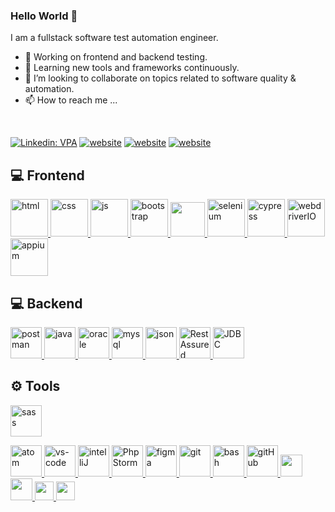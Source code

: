 ### Hello World 👋
I am a fullstack software test automation engineer.
- 🔭 Working on frontend and backend testing.
- 🌱 Learning new tools and frameworks continuously.
- 💞️ I’m looking to collaborate on topics related to software quality & automation.
- 📫 How to reach me ...
<br>


[![Linkedin: VPA](https://img.shields.io/badge/linkedin-%230077B5.svg?&style=for-the-badge&logo=linkedin&logoColor=white)](https://www.linkedin.com/in/ekrem-k-3a094b19a/)
[![website](https://img.shields.io/badge/stackoverflow-c8d6e5.svg?&style=for-the-badge&logo=stackoverflow&logoColor=orange)](https://stackoverflow.com/users/16545731/ekrem-kurt)
[![website](https://img.shields.io/badge/gmail-f1f2f6.svg?&style=for-the-badge&logo=gmail&logoColor=red)](mailto:ekremkurt1907@gmail.com)
[![website](https://img.shields.io/badge/%20-medium-black?&style=for-the-badge&logoColor=white)](https://ekremkurt1907.medium.com/)


## 💻 Frontend 

<a href="#" target="_blank"> <img src="https://www.flaticon.com/svg/static/icons/svg/919/919827.svg" alt="html" height="60"/> </a>
<a href="#" target="_blank"> <img src="https://www.flaticon.com/svg/static/icons/svg/919/919826.svg" alt="css" height="60"/> </a>
<a href="#" target="_blank"> <img src="https://cdn.icon-icons.com/icons2/2108/PNG/512/javascript_icon_130900.png" alt="js" height="60"/> </a>
<a href="#" target="_blank"> <img src="https://cdn.icon-icons.com/icons2/2415/PNG/512/bootstrap_plain_wordmark_logo_icon_146620.png" alt="bootstrap" height="60"/> </a>
<a href="#" target="_blank"> <img src="https://cdn.icon-icons.com/icons2/2415/PNG/512/jquery_original_wordmark_logo_icon_146447.png" height="55"/> </a>
<a href="#" target="_blank"> <img src="https://static-00.iconduck.com/assets.00/selenium-icon-512x496-obrnvg2v.png" alt="selenium" height="60"/> </a>
<a href="#" target="_blank"> <img src="https://icons-for-free.com/iconfiles/png/512/cypress-1324440144114984250.png" alt="cypress" height="60"/> </a>
<a href="#" target="_blank"> <img src="https://v6.webdriver.io/img/webdriverio.png" alt="webdriverIO" height="60"/> </a>
<a href="#" target="_blank"> <img src="https://icon2.cleanpng.com/20180704/how/kisspng-appium-test-automation-software-testing-selenium-calabash-5b3d2f3410aa17.8035340015307364360683.jpg" alt="appium" height="60"/> </a>



## 💻 Backend 

<a href="#" target="_blank"> <img src="https://cdn.icon-icons.com/icons2/3053/PNG/512/postman_alt_macos_bigsur_icon_189814.png" alt="postman" height="50"/> </a>
<a href="#" target="_blank"> <img src="https://cdn.icon-icons.com/icons2/2415/PNG/512/java_original_wordmark_logo_icon_146459.png" alt="java" height="50"/> </a>
<a href="#" target="_blank"> <img src="https://cdn.icon-icons.com/icons2/2415/PNG/512/oracle_original_logo_icon_146401.png" alt="oracle" height="50"/> </a>
<a href="#" target="_blank"> <img src="https://cdn.icon-icons.com/icons2/2415/PNG/512/mysql_original_wordmark_logo_icon_146417.png" alt="mysql" height="50" /> </a>
<a href="#" target="_blank"> <img src="https://cdn.icon-icons.com/icons2/1377/PNG/512/applicationjson_92733.png" alt="json" height="50" /> </a>
<a href="#" target="_blank"> <img src="https://cdn.springpeople.com/media/Rest%20Assured.png" alt="RestAssured" height="50" /> </a>
<a href="#" target="_blank"> <img src="https://cdn.app.compendium.com/uploads/user/e7c690e8-6ff9-102a-ac6d-e4aebca50425/bbeb190a-b93b-4d7b-bd6c-3f9928cd87d2/Image/05aeec86c1d146c702febdc63342c660/java_jdbc.png" alt="JDBC" height="50" /> </a>



## ⚙ Tools

<a href="#" target="_blank"> <img src="https://www.flaticon.com/svg/static/icons/svg/919/919831.svg" alt="sass" height="50"/> </a>

<a href="#" target="_blank"> <img src="https://cdn.icon-icons.com/icons2/3053/PNG/512/atom_macos_bigsur_icon_190374.png" alt="atom" height="50"/> </a>
<a href="#" target="_blank"> <img src="https://www.pngitem.com/pimgs/m/80-800968_vscode-visual-studio-logo-png-transparent-png.png" alt="vs-code" height="50"/> </a>
<a href="#" target="_blank"> <img src="https://cdn.icon-icons.com/icons2/2415/PNG/512/confluence_original_wordmark_logo_icon_146588.png" alt="intelliJ" height="50"/> </a>
<a href="#" target="_blank"> <img src="https://cdn.icon-icons.com/icons2/3053/PNG/512/intellij_php_storm_alt_macos_bigsur_icon_190056.png" alt="PhpStorm" height="50"/> </a>
<a href="#" target="_blank"> <img src="https://cdn.icon-icons.com/icons2/2699/PNG/512/figma_logo_icon_171159.png" alt="figma" height="50"/> </a>
<a href="#" target="_blank"> <img src="https://www.vectorlogo.zone/logos/git-scm/git-scm-icon.svg" alt="git" height="50"/> </a>
<a href="#" target="_blank"> <img src="https://www.vectorlogo.zone/logos/gnu_bash/gnu_bash-icon.svg" alt="bash" height="50"/> </a>
<a href="#" target="_blank"> <img src="https://www.flaticon.com/svg/static/icons/svg/919/919847.svg" alt="gitHub" height="50"/> </a>
<a href="#" target="_blank"> <img src="https://img.shields.io/badge/jira-1e90ff.svg?&style=for-the-badge&logo=jira&logoColor=white" height="35"/> </a>
<a href="#" target="_blank"> <img src="https://cdn.icon-icons.com/icons2/2415/PNG/512/confluence_original_wordmark_logo_icon_146588.png" height="35"/> </a>
<a href="#" target="_blank"> <img src="https://upload.wikimedia.org/wikipedia/commons/thumb/b/b9/Slack_Technologies_Logo.svg/1280px-Slack_Technologies_Logo.svg.png" height="30"/> </a>
<a href="#" target="_blank"> <img src="https://cdn.icon-icons.com/icons2/2397/PNG/512/microsoft_office_teams_logo_icon_145726.png" height="30"/> </a>




